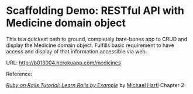 # Scaffolding Demo: RESTful API with Medicine domain object

This is a quickest path to ground, completely bare-bones app to CRUD and display the Medicine domain object.
Fulfills basic requirement to have access and display of that information accessible via web.

URL:	http://b013004.herokuapp.com/medicines


Reference:

[*Ruby on Rails Tutorial: Learn Rails by Example*](http://railstutorial.org/)
by [Michael Hartl](http://michaelhartl.com/) Chapter 2